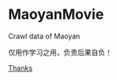 # MaoyanMovie
Crawl data of Maoyan

仅用作学习之用，负责后果自负！

[Thanks](https://mp.weixin.qq.com/s?__biz=MzIxMzgyOTg1MQ==&mid=2247485429&idx=1&sn=c0048c6a6ea2961c46958d0a082da02f&chksm=97b19641a0c61f579eb004c5d30e6c6c6246650249df3fcdcbbf4eccff04033ad4090de19776&mpshare=1&scene=1&srcid=1115TfR0AEKNhSjFI6OI5XWh#rd)